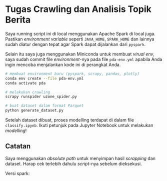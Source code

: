 # Tugas Crawling dan Analisis Topik Berita

Saya running script ini di local menggunakan Apache Spark di local juga.
Pastikan *environment variable* seperti `JAVA_HOME`, `SPARK_HOME` dan
lainnya sudah diatur dengan tepat agar Spark dapat dijalankan dari `pyspark`.

Selain itu saya juga menggunakan Miniconda untuk membuat *virual env*,
saya sudah commit file *environment*-nya pada file `pda-env.yml` apabila
Anda ingin mencoba menjalankan kode ini di perangkat Anda.

```bash
# membuat environment baru (pyspark, scrapy, pandas, plotly)
conda env create --file pda-env.yml
conda activate pda

# melakukan crawling
scrapy runspider uzone_spider.py

# buat dataset dalam format Parquet
python generate_dataset.py
```

Setelah dataset dibuat, proses modelling terdapat di dalam file `classify.ipynb`.
Ikuti petunjuk pada Jupyter Notebook untuk melakukan *modelling*!

## Catatan

Saya menggunakan *absolute path* untuk menyimpan hasil *scrapping* dan dataset.
Harap cek terlebih dahulu *script*-nya sebelum dieksekusi.

Versi spark: 
